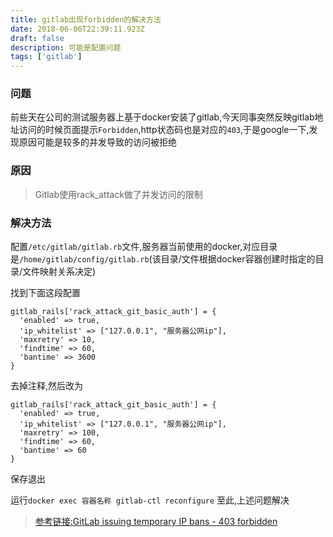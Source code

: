 ```yaml
---
title: gitlab出现forbidden的解决方法
date: 2018-06-06T22:39:11.923Z
draft: false
description: 可能是配置问题
tags: ['gitlab']
---
```



### 问题
前些天在公司的测试服务器上基于docker安装了gitlab,今天同事突然反映gitlab地址访问的时候页面提示`Forbidden`,http状态码也是对应的`403`,于是google一下,发现原因可能是较多的并发导致的访问被拒绝

### 原因
> Gitlab使用rack_attack做了并发访问的限制

### 解决方法
配置`/etc/gitlab/gitlab.rb`文件,服务器当前使用的docker,对应目录是`/home/gitlab/config/gitlab.rb`(该目录/文件根据docker容器创建时指定的目录/文件映射关系决定)  

找到下面这段配置  
```shell
gitlab_rails['rack_attack_git_basic_auth'] = {
  'enabled' => true,
  'ip_whitelist' => ["127.0.0.1", "服务器公网ip"],
  'maxretry' => 10,
  'findtime' => 60,
  'bantime' => 3600
}
```

去掉注释,然后改为
```shell
gitlab_rails['rack_attack_git_basic_auth'] = {
  'enabled' => true,
  'ip_whitelist' => ["127.0.0.1", "服务器公网ip"],
  'maxretry' => 100,
  'findtime' => 60,
  'bantime' => 60
}
```

保存退出  

运行`docker exec 容器名称 gitlab-ctl reconfigure`
至此,上述问题解决  

> [参考链接:GitLab issuing temporary IP bans - 403 forbidden](https://stackoverflow.com/questions/36298959/gitlab-issuing-temporary-ip-bans-403-forbidden)